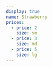 ```yaml
---
display: true
name: Strawberry
prices:
  - price: 2
    size: sm
  - price: 3
    size: md
  - price: 5
    size: lg
---
```

